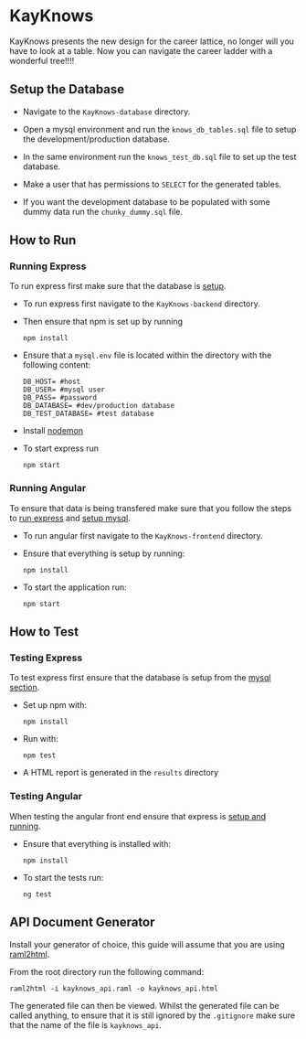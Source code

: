 # KayKnows

KayKnows presents the new design for the career lattice, no longer will you have to look at a table. Now you can navigate the career ladder with a wonderful tree!!!!

## Setup the Database

+ Navigate to the `KayKnows-database` directory.

+ Open a mysql environment and run the `knows_db_tables.sql` file to setup the development/production database.

+ In the same environment run the `knows_test_db.sql` file to set up the test database.

+ Make a user that has permissions to `SELECT` for the generated tables.

+ If you want the development database to be populated with some dummy data run the `chunky_dummy.sql` file.

## How to Run

### Running Express

To run express first make sure that the database is [setup](#setup-the-database).

+ To run express first navigate to the `KayKnows-backend` directory.

+ Then ensure that npm is set up by running

  ```shell
  npm install
  ```

+ Ensure that a `mysql.env` file is located within the directory with the following content:

  ```properties
  DB_HOST= #host
  DB_USER= #mysql user
  DB_PASS= #password
  DB_DATABASE= #dev/production database
  DB_TEST_DATABASE= #test database
  ```

+ Install [nodemon](https://github.com/remy/nodemon)

+ To start express run

  ```shell
  npm start
  ```

### Running Angular

To ensure that data is being transfered make sure that you follow the steps to [run express](#running-express) and [setup mysql](#setup-the-database).

+ To run angular first navigate to the `KayKnows-frontend` directory.

+ Ensure that everything is setup by running:
  
  ```shell
  npm install
  ```

+ To start the application run:
  
  ```shell
  npm start
  ```

## How to Test

### Testing Express

To test express first ensure that the database is setup from the [mysql section](#setup-the-database).

+ Set up npm with:

  ```shell
  npm install
  ```

+ Run with:

  ```shell
  npm test
  ```

+ A HTML report is generated in the `results` directory

### Testing Angular

When testing the angular front end ensure that express is [setup and running](#running-express).

+ Ensure that everything is installed with:
  
  ```shell
  npm install
  ```

+ To start the tests run:

  ```shell
  ng test
  ```

## API Document Generator

Install your generator of choice, this guide will assume that you are using [raml2html](https://github.com/raml2html/raml2html).

From the root directory run the following command:

```shell
raml2html -i kayknows_api.raml -o kayknows_api.html
```

The generated file can then be viewed. Whilst the generated file can be called anything, to ensure that it is still ignored by the `.gitignore` make sure that the name of the file is `kayknows_api`.
